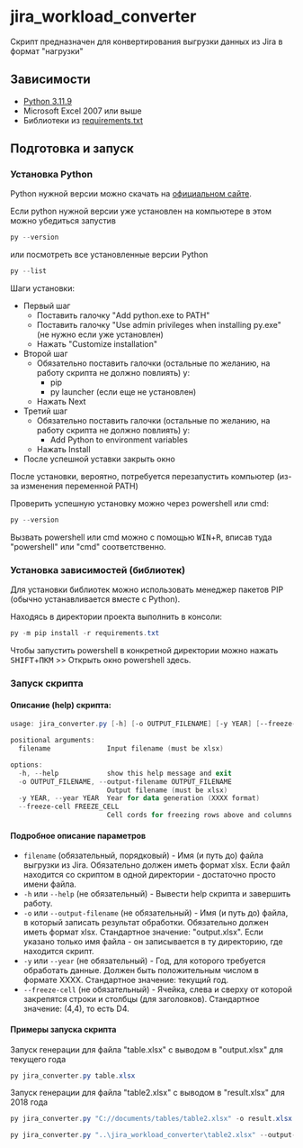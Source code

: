# jira_workload_converter

Скрипт предназначен для конвертирования выгрузки данных из Jira в формат "нагрузки"

## Зависимости
* [Python 3.11.9](https://www.python.org/downloads/release/python-3119/)
* Microsoft Excel 2007 или выше
* Библиотеки из [requirements.txt](requirements.txt)

## Подготовка и запуск
### Установка Python
Python нужной версии можно скачать на [официальном сайте](https://www.python.org/downloads/release/python-3119/).

Если python нужной версии уже установлен на компьютере в этом можно убедиться запустив
```powershell
py --version
```
или посмотреть все установленные версии Python
```powershell
py --list
```

Шаги установки:
* Первый шаг
  * Поставить галочку "Add python.exe to PATH"
  * Поставить галочку "Use admin privileges when installing py.exe" (не нужно если уже установлен)
  * Нажать "Customize installation"
* Второй шаг
  * Обязательно поставить галочки (остальные по желанию, на работу скрипта не должно повлиять) у:
    * pip
    * py launcher (если еще не установлен)
  * Нажать Next
* Третий шаг
  * Обязательно поставить галочки (остальные по желанию, на работу скрипта не должно повлиять) у:
    * Add Python to environment variables
  * Нажать Install
* После успешной уставки закрыть окно

После установки, вероятно, потребуется перезапустить компьютер (из-за изменения переменной PATH)

Проверить успешную установку можно через powershell или cmd:
```powershell
py --version
```

Вызвать powershell или cmd можно с помощью <kbd>WIN</kbd>+<kbd>R</kbd>, вписав туда "powershell" или "cmd" соответственно.

### Установка зависимостей (библиотек)
Для установки библиотек можно использовать менеджер пакетов PIP (обычно устанавливается вместе с Python).

Находясь в директории проекта выполнить в консоли:
```powershell
py -m pip install -r requirements.txt
```

Чтобы запустить powershell в конкретной директории можно нажать <kbd>SHIFT</kbd>+<kbd>ПКМ</kbd> >> Открыть окно powershell здесь.

### Запуск скрипта

#### Описание (help) скрипта:
```powershell
usage: jira_converter.py [-h] [-o OUTPUT_FILENAME] [-y YEAR] [--freeze-cell FREEZE_CELL] filename

positional arguments:
  filename              Input filename (must be xlsx)

options:
  -h, --help            show this help message and exit
  -o OUTPUT_FILENAME, --output-filename OUTPUT_FILENAME
                        Output filename (must be xlsx)
  -y YEAR, --year YEAR  Year for data generation (XXXX format)
  --freeze-cell FREEZE_CELL
                        Cell cords for freezing rows above and columns to the left (ex: "3,3" or "12, 34")
```

#### Подробное описание параметров
* `filename` (обязательный, порядковый) - Имя (и путь до) файла выгрузки из Jira. Обязательно должен иметь формат xlsx. Если файл находится со скриптом в одной директории - достаточно просто имени файла.
* `-h` или `--help` (не обязательный) - Вывести help скрипта и завершить работу.
* `-o` или `--output-filename` (не обязательный) - Имя (и путь до) файла, в который записать результат обработки. Обязательно должен иметь формат xlsx. Стандартное значение: "output.xlsx". Если указано только имя файла - он записывается в ту директорию, где находится скрипт.
* `-y` или `--year` (не обязательный) - Год, для которого требуется обработать данные. Должен быть положительным числом в формате XXXX. Стандартное значение: текущий год.
* `--freeze-cell` (не обязательный) - Ячейка, слева и сверху от которой закрепятся строки и столбцы (для заголовков). Стандартное значение: (4,4), то есть D4.

#### Примеры запуска скрипта
Запуск генерации для файла "table.xlsx" с выводом в "output.xlsx" для текущего года
```powershell
py jira_converter.py table.xlsx
```

Запуск генерации для файла "table2.xlsx" с выводом в "result.xlsx" для 2018 года 
```powershell
py jira_converter.py "C://documents/tables/table2.xlsx" -o result.xlsx -y 2018
```

```powershell
py jira_converter.py "..\jira_workload_converter\table2.xlsx" --output-filename "result.xlsx" --year 2018
```
